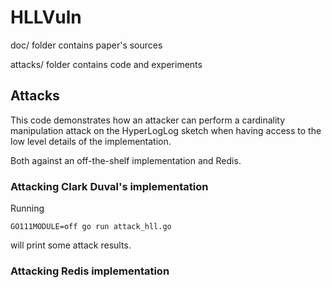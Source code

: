 # HLLVuln

doc/ folder contains paper's sources

attacks/ folder contains code and experiments

## Attacks

This code demonstrates how an attacker can perform a cardinality manipulation attack on the HyperLogLog sketch when having access to the low level details of the implementation.

Both against an off-the-shelf implementation and Redis.

### Attacking Clark Duval's implementation

Running 

`GO111MODULE=off go run attack_hll.go` 

will print some attack results.

### Attacking Redis implementation
